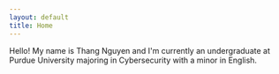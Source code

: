 ```yaml
---
layout: default
title: Home
---
```



Hello! My name is Thang Nguyen and I'm currently an undergraduate at Purdue University majoring in Cybersecurity with a minor in English. 
